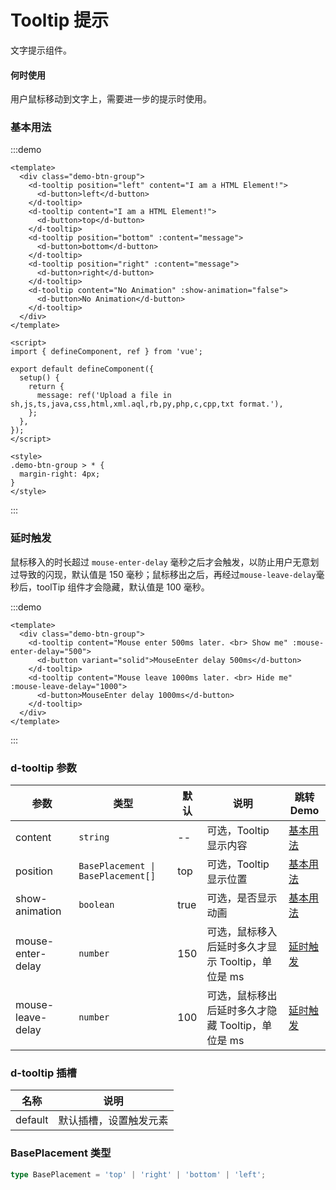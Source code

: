 # Tooltip 提示

文字提示组件。

#### 何时使用

用户鼠标移动到文字上，需要进一步的提示时使用。

### 基本用法

:::demo

```vue
<template>
  <div class="demo-btn-group">
    <d-tooltip position="left" content="I am a HTML Element!">
      <d-button>left</d-button>
    </d-tooltip>
    <d-tooltip content="I am a HTML Element!">
      <d-button>top</d-button>
    </d-tooltip>
    <d-tooltip position="bottom" :content="message">
      <d-button>bottom</d-button>
    </d-tooltip>
    <d-tooltip position="right" :content="message">
      <d-button>right</d-button>
    </d-tooltip>
    <d-tooltip content="No Animation" :show-animation="false">
      <d-button>No Animation</d-button>
    </d-tooltip>
  </div>
</template>

<script>
import { defineComponent, ref } from 'vue';

export default defineComponent({
  setup() {
    return {
      message: ref('Upload a file in sh,js,ts,java,css,html,xml.aql,rb,py,php,c,cpp,txt format.'),
    };
  },
});
</script>

<style>
.demo-btn-group > * {
  margin-right: 4px;
}
</style>
```

:::

### 延时触发

鼠标移入的时长超过 `mouse-enter-delay` 毫秒之后才会触发，以防止用户无意划过导致的闪现，默认值是 150 毫秒；鼠标移出之后，再经过`mouse-leave-delay`毫秒后，toolTip 组件才会隐藏，默认值是 100 毫秒。

:::demo

```vue
<template>
  <div class="demo-btn-group">
    <d-tooltip content="Mouse enter 500ms later. <br> Show me" :mouse-enter-delay="500">
      <d-button variant="solid">MouseEnter delay 500ms</d-button>
    </d-tooltip>
    <d-tooltip content="Mouse leave 1000ms later. <br> Hide me" :mouse-leave-delay="1000">
      <d-button>MouseEnter delay 1000ms</d-button>
    </d-tooltip>
  </div>
</template>
```

:::

### d-tooltip 参数

| 参数              | 类型                               | 默认 | 说明                                              | 跳转 Demo             |
| ----------------- | ---------------------------------- | ---- | ------------------------------------------------- | --------------------- |
| content           | `string`                           | --   | 可选，Tooltip 显示内容                            | [基本用法](#基本用法) |
| position          | `BasePlacement \| BasePlacement[]` | top  | 可选，Tooltip 显示位置                            | [基本用法](#基本用法) |
| show-animation    | `boolean`                          | true | 可选，是否显示动画                                | [基本用法](#基本用法) |
| mouse-enter-delay | `number`                           | 150  | 可选，鼠标移入后延时多久才显示 Tooltip，单位是 ms | [延时触发](#延时触发) |
| mouse-leave-delay | `number`                           | 100  | 可选，鼠标移出后延时多久才隐藏 Tooltip，单位是 ms | [延时触发](#延时触发) |

### d-tooltip 插槽

| 名称    | 说明                   |
| ------- | ---------------------- |
| default | 默认插槽，设置触发元素 |

### BasePlacement 类型

```typescript
type BasePlacement = 'top' | 'right' | 'bottom' | 'left';
```
